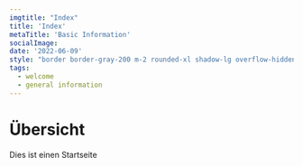 ```yaml
---
imgtitle: "Index"
title: 'Index'
metaTitle: 'Basic Information'
socialImage:
date: '2022-06-09'
style: "border border-gray-200 m-2 rounded-xl shadow-lg overflow-hidden flex flex-col"
tags:
  - welcome
  - general information
---
```



# Übersicht 

Dies ist einen Startseite 